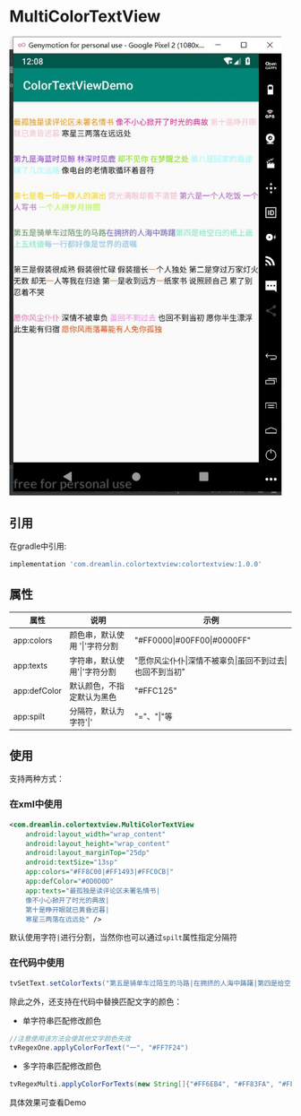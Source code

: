 # MultiColorTextView

<img src="./images/color-text.jpg" style="zoom:80%;" />

## 引用

在gradle中引用:

```groovy
implementation 'com.dreamlin.colortextview:colortextview:1.0.0'
```



## 属性

| 属性         | 说明                        | 示例                                                     |
| ------------ | --------------------------- | -------------------------------------------------------- |
| app:colors   | 颜色串，默认使用 '\|'字符分割 | "#FF0000\|#00FF00\|#0000FF"                              |
| app:texts    | 字符串，默认使用'\|'字符分割 | "愿你风尘仆仆\|深情不被辜负\|虽回不到过去\|也回不到当初" |
| app:defColor | 默认颜色，不指定默认为黑色  | "#FFC125"                                                |
| app:spilt    | 分隔符，默认为字符'\|'       | "="、"\|"等                                              |



## 使用

支持两种方式：

### 在xml中使用

```xml
<com.dreamlin.colortextview.MultiColorTextView
    android:layout_width="wrap_content"
    android:layout_height="wrap_content"
    android:layout_marginTop="25dp"
    android:textSize="13sp"
    app:colors="#FF8C00|#FF1493|#FFC0CB|"
    app:defColor="#0D0D0D"
    app:texts="最孤独是读评论区未署名情书|
    像不小心掀开了时光的典故|
    第十是睁开眼就已黄昏迟暮|
    寒星三两落在远远处" />

```

默认使用字符`|`进行分割，当然你也可以通过`spilt`属性指定分隔符

### 在代码中使用

```java
tvSetText.setColorTexts("第五是骑单车过陌生的马路|在拥挤的人海中踌躇|第四是给空白的纸上画上五线谱|每一行都好像是世界的遗嘱", "#548B54|#6959CD|#76EEC6|#7EC0EE")
```

除此之外，还支持在代码中替换匹配文字的颜色：

- 单字符串匹配修改颜色

```java
//注意使用该方法会使其他文字颜色失效
tvRegexOne.applyColorForText("一", "#FF7F24")
```

- 多字符串匹配修改颜色

```java
tvRegexMulti.applyColorForTexts(new String[]{"#FF6EB4", "#FF83FA", "#FF4500"}, "愿你风尘仆仆", "虽回不到过去", "愿你风雨落幕能有人免你孤独")
```

具体效果可查看Demo

